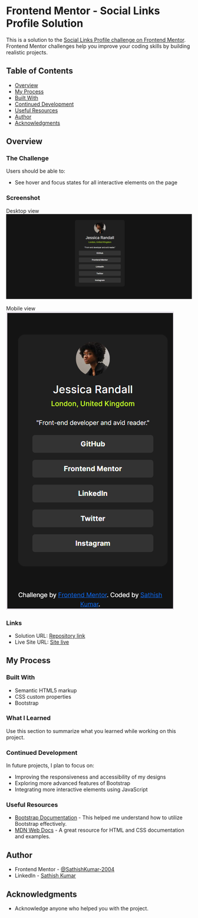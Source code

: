 # Frontend Mentor - Social Links Profile Solution

This is a solution to the [Social Links Profile challenge on Frontend Mentor](https://www.frontendmentor.io/challenges/social-links-profile-UG32l9m6dQ). Frontend Mentor challenges help you improve your coding skills by building realistic projects.

## Table of Contents

- [Overview](#overview)
- [My Process](#my-process)
- [Built With](#built-with)
- [Continued Development](#continued-development)
- [Useful Resources](#useful-resources)
- [Author](#author)
- [Acknowledgments](#acknowledgments)

## Overview

### The Challenge

Users should be able to:

- See hover and focus states for all interactive elements on the page

### Screenshot

Desktop view
![Screenshot](./Screenshots/Desktop%20view.png)

Mobile view <br>
![Screenshot](./Screenshots/Mobile%20view.png)

### Links

- Solution URL: [Repository link](https://github.com/SathishKumar-2004/social-links-profile-main.git)
- Live Site URL: [Site live](https://sathishkumar-2004.github.io/social-links-profile-main/)

## My Process

### Built With

- Semantic HTML5 markup
- CSS custom properties
- Bootstrap

### What I Learned

Use this section to summarize what you learned while working on this project.

### Continued Development

In future projects, I plan to focus on:

- Improving the responsiveness and accessibility of my designs
- Exploring more advanced features of Bootstrap
- Integrating more interactive elements using JavaScript

### Useful Resources

- [Bootstrap Documentation](https://getbootstrap.com/docs/5.0/getting-started/introduction/) - This helped me understand how to utilize Bootstrap effectively.
- [MDN Web Docs](https://developer.mozilla.org/) - A great resource for HTML and CSS documentation and examples.

## Author

- Frontend Mentor - [@SathishKumar-2004](https://www.frontendmentor.io/profile/SathishKumar-2004)
- LinkedIn - [Sathish Kumar](https://www.linkedin.com/in/sathish-kumar2004)

## Acknowledgments

- Acknowledge anyone who helped you with the project.
